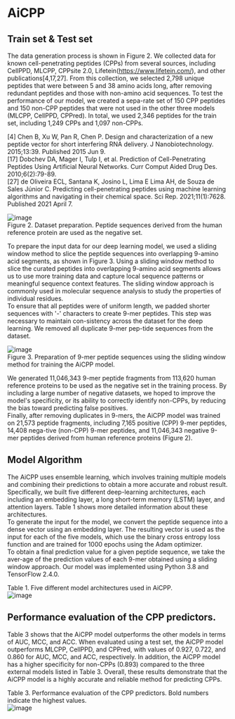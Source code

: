 # AiCPP

## Train set & Test set
The data generation process is shown in Figure 2. We collected data for known cell-penetrating peptides (CPPs) from several sources, including CellPPD, MLCPP, CPPsite 2.0, Lifetein(https://www.lifetein.com/), and other publications[4,17,27]. From this collection, we selected 2,798 unique peptides that were between 5 and 38 amino acids long, after removing redundant peptides and those with non-amino acid sequences. To test the performance of our model, we created a sepa-rate set of 150 CPP peptides and 150 non-CPP peptides that were not used in the other three models (MLCPP, CellPPD, CPPred). In total, we used 2,346 peptides for the train set, including 1,249 CPPs and 1,097 non-CPPs.  
  
[4] Chen B, Xu W, Pan R, Chen P. Design and characterization of a new peptide vector for short interfering RNA delivery. J Nanobiotechnology. 2015;13:39. Published 2015 Jun 9.  
[17] Dobchev DA, Mager I, Tulp I, et al. Prediction of Cell-Penetrating Peptides Using Artificial Neural Networks. Curr Comput Aided Drug Des. 2010;6(2):79-89.  
[27] de Oliveira ECL, Santana K, Josino L, Lima E Lima AH, de Souza de Sales Júnior C. Predicting cell-penetrating peptides using machine learning algorithms and navigating in their chemical space. Sci Rep. 2021;11(1):7628. Published 2021 April 7.  
  
![image](https://user-images.githubusercontent.com/94620359/222610730-6b3845bb-3cbf-4430-ab11-2a5ac4a3b513.png)  
Figure 2. Dataset preparation. Peptide sequences derived from the human reference protein are used as the negative set.  
  
To prepare the input data for our deep learning model, we used a sliding window method to slice the peptide sequences into overlapping 9-amino acid segments, as shown in Figure 3. Using a sliding window method to slice the curated peptides into overlapping 9-amino acid segments allows us to use more training data and capture local sequence patterns or meaningful sequence context features. The sliding window approach is commonly used in molecular sequence analysis to study the properties of individual residues.  
To ensure that all peptides were of uniform length, we padded shorter sequences with '-' characters to create 9-mer peptides. This step was necessary to maintain con-sistency across the dataset for the deep learning. We removed all duplicate 9-mer pep-tide sequences from the dataset.  
  
![image](https://user-images.githubusercontent.com/94620359/222610802-54d3f4dc-8b8d-4187-8452-a8d0ec936a63.png)  
Figure 3. Preparation of 9-mer peptide sequences using the sliding window method for training the AiCPP model.  
  
We generated 11,046,343 9-mer peptide fragments from 113,620 human reference proteins to be used as the negative set in the training process. By including a large number of negative datasets, we hoped to improve the model's specificity, or its ability to correctly identify non-CPPs, by reducing the bias toward predicting false positives.  
Finally, after removing duplicates in 9-mers, the AiCPP model was trained on 21,573 peptide fragments, including 7,165 positive (CPP) 9-mer peptides, 14,408 nega-tive (non-CPP) 9-mer peptides, and 11,046,343 negative 9-mer peptides derived from human reference proteins (Figure 2).  
  
## Model Algorithm
The AiCPP uses ensemble learning, which involves training multiple models and combining their predictions to obtain a more accurate and robust result. Specifically, we built five different deep-learning architectures, each including an embedding layer, a long short-term memory (LSTM) layer, and attention layers. Table 1 shows more detailed information about these architectures.  
To generate the input for the model, we convert the peptide sequence into a dense vector using an embedding layer. The resulting vector is used as the input for each of the five models, which use the binary cross entropy loss function and are trained for 1000 epochs using the Adam optimizer.  
To obtain a final prediction value for a given peptide sequence, we take the aver-age of the prediction values of each 9-mer obtained using a sliding window approach. Our model was implemented using Python 3.8 and TensorFlow 2.4.0.  
  
Table 1. Five different model architectures used in AiCPP.  
![image](https://user-images.githubusercontent.com/94620359/212254391-e7768265-10f0-410f-906c-606a057602ca.png)  
  
  
## **Performance evaluation of the CPP predictors.**
Table 3 shows that the AiCPP model outperforms the other models in terms of AUC, MCC, and ACC. When evaluated using a test set, the AiCPP model outperforms MLCPP, CellPPD, and CPPred, with values of 0.927, 0.722, and 0.860 for AUC, MCC, and ACC, respectively. In addition, the AiCPP model has a higher specificity for non-CPPs (0.893) compared to the three external models listed in Table 3. Overall, these results demonstrate that the AiCPP model is a highly accurate and reliable method for predicting CPPs.  
  
Table 3. Performance evaluation of the CPP predictors. Bold numbers indicate the highest values.  
![image](https://user-images.githubusercontent.com/94620359/212254581-e7c25de0-bcea-4cf3-a6a3-bf84dde806bb.png)   
  
  
